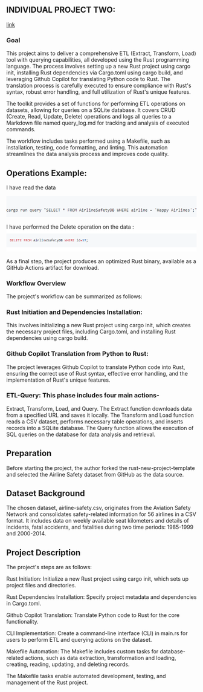 ## INDIVIDUAL PROJECT TWO:
[link](https://youtu.be/OAug8P-QieM)
### Goal
This project aims to deliver a comprehensive ETL (Extract, Transform, Load) tool with querying capabilities, all developed using the Rust programming language. The process involves setting up a new Rust project using cargo init, installing Rust dependencies via Cargo.toml using cargo build, and leveraging Github Copilot for translating Python code to Rust. The translation process is carefully executed to ensure compliance with Rust's syntax, robust error handling, and full utilization of Rust's unique features.

The toolkit provides a set of functions for performing ETL operations on datasets, allowing for queries on a SQLite database. It covers CRUD (Create, Read, Update, Delete) operations and logs all queries to a Markdown file named query_log.md for tracking and analysis of executed commands.

The workflow includes tasks performed using a Makefile, such as installation, testing, code formatting, and linting. This automation streamlines the data analysis process and improves code quality.

## Operations Example:
I have read the data 

![Local Image](second.jpg.png)

I have performed the Delete operation on the data :
![Local Image](INDPROJ2.jpg.png)


As a final step, the project produces an optimized Rust binary, available as a GitHub Actions artifact for download.

### Workflow Overview
The project's workflow can be summarized as follows:

### Rust Initiation and Dependencies Installation: 
This involves initializing a new Rust project using cargo init, which creates the necessary project files, including Cargo.toml, and installing Rust dependencies using cargo build.

### Github Copilot Translation from Python to Rust:
The project leverages Github Copilot to translate Python code into Rust, ensuring the correct use of Rust syntax, effective error handling, and the implementation of Rust's unique features.

### ETL-Query: This phase includes four main actions-
Extract, Transform, Load, and Query. The Extract function downloads data from a specified URL and saves it locally. The Transform and Load function reads a CSV dataset, performs necessary table operations, and inserts records into a SQLite database. The Query function allows the execution of SQL queries on the database for data analysis and retrieval.


## Preparation
Before starting the project, the author forked the rust-new-project-template and selected the Airline Safety dataset from GitHub as the data source.

## Dataset Background
The chosen dataset, airline-safety.csv, originates from the Aviation Safety Network and consolidates safety-related information for 56 airlines in a CSV format. It includes data on weekly available seat kilometers and details of incidents, fatal accidents, and fatalities during two time periods: 1985-1999 and 2000-2014.

## Project Description
The project's steps are as follows:

Rust Initiation: Initialize a new Rust project using cargo init, which sets up project files and directories.

Rust Dependencies Installation: Specify project metadata and dependencies in Cargo.toml.

Github Copilot Translation: Translate Python code to Rust for the core functionality.

CLI Implementation: Create a command-line interface (CLI) in main.rs for users to perform ETL and querying actions on the dataset.



Makefile Automation: The Makefile includes custom tasks for database-related actions, such as data extraction, transformation and loading, creating, reading, updating, and deleting records.

The Makefile tasks enable automated development, testing, and management of the Rust project.








